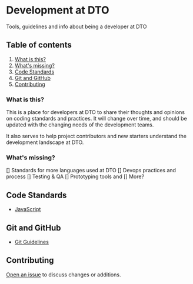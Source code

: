 # Development at DTO

Tools, guidelines and info about being a developer at DTO

## Table of contents

1. [What is this?](#what-is-this?)
1. [What's missing?](#what-missing?)
1. [Code Standards](#code-Standards)
1. [Git and GitHub](#git-and-gitHub)
1. [Contributing](#contributing)

### What is this?

This is a place for developers at DTO to share their thoughts and opinions on coding standards and practices. It will change over time, and should be updated with the changing needs of the development teams.

It also serves to help project contributors and new starters understand the development landscape at DTO.

### What's missing?

[] Standards for more languages used at DTO
[] Devops practices and process
[] Testing & QA
[] Prototyping tools and
[] More?

## Code Standards

* [JavaScript](http://jscode.org/929a08)

## Git and GitHub

* [Git Guidelines](github/git.md)

## Contributing

[Open an issue](https://github.com/AusDTO/development-at-dto/issues/new) to discuss changes or additions.
